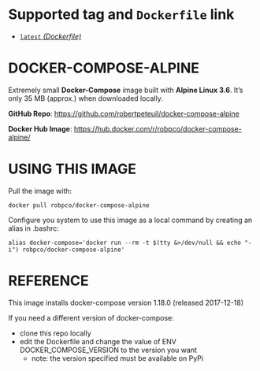 # Supported tag and `Dockerfile` link

- [`latest` _(Dockerfile)_](https://github.com/robertpeteuil/docker-compose-alpine/blob/master/Dockerfile)


# DOCKER-COMPOSE-ALPINE

Extremely small **Docker-Compose** image built with **Alpine Linux 3.6**.  It’s only 35 MB (approx.) when downloaded locally.

**GitHub Repo**: <https://github.com/robertpeteuil/docker-compose-alpine>

**Docker Hub Image**: <https://hub.docker.com/r/robpco/docker-compose-alpine/>

# USING THIS IMAGE

Pull the image with:

```shell
docker pull robpco/docker-compose-alpine
```

Configure you system to use this image as a local command by creating an alias in .bashrc:

```shell
alias docker-compose='docker run --rm -t $(tty &>/dev/null && echo "-i") robpco/docker-compose-alpine'
```

# REFERENCE

This image installs docker-compose version 1.18.0 (released 2017-12-18)

If you need a different version of docker-compose:
- clone this repo locally
- edit the Dockerfile and change the value of ENV DOCKER_COMPOSE_VERSION to the version you want
  - note: the version specified must be available on PyPi
